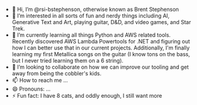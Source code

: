 - 👋 Hi, I’m @rsi-bstephenson, otherwise known as Brent Stephenson
- 👀 I’m interested in all sorts of fun and nerdy things including AI, Generative Text and Art, playing guitar, D&D, and video games, and Star Trek.
- 🌱 I’m currently learning all things Python and AWS related tools. Recently discovered AWS Lambda Powertools for .NET and figuring out how I can better use that in our current projects. Additionally, I'm finally learning my first Metallica songs on the guitar (I know tons on the bass, but I never tried learning them on a 6 string).
- 💞️ I’m looking to collaborate on how we can improve our tooling and get away from being the cobbler's kids.
- 📫 How to reach me ...
- 😄 Pronouns: ...
- ⚡ Fun fact: I have 8 cats, and oddly enough, I still want more

<!---
rsi-bstephenson/rsi-bstephenson is a ✨ special ✨ repository because its `README.md` (this file) appears on your GitHub profile.
You can click the Preview link to take a look at your changes.
--->
